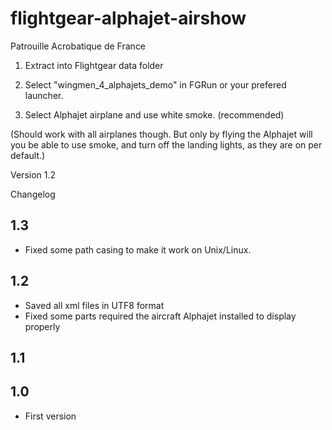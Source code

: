 # flightgear-alphajet-airshow
Patrouille Acrobatique de France

1. Extract into Flightgear data folder

2. Select "wingmen_4_alphajets_demo" in FGRun or your prefered launcher.

3. Select Alphajet airplane and use white smoke. (recommended)

 (Should work with all airplanes though.
  But only by flying the Alphajet will you be able to use smoke, and turn off the landing lights, as they are on per default.)



Version 1.2


Changelog

1.3
-----
- Fixed some path casing to make it work on Unix/Linux.

1.2
-----
- Saved all xml files in UTF8 format
- Fixed some parts required the aircraft Alphajet installed to display properly

1.1
-----


1.0
-----
- First version